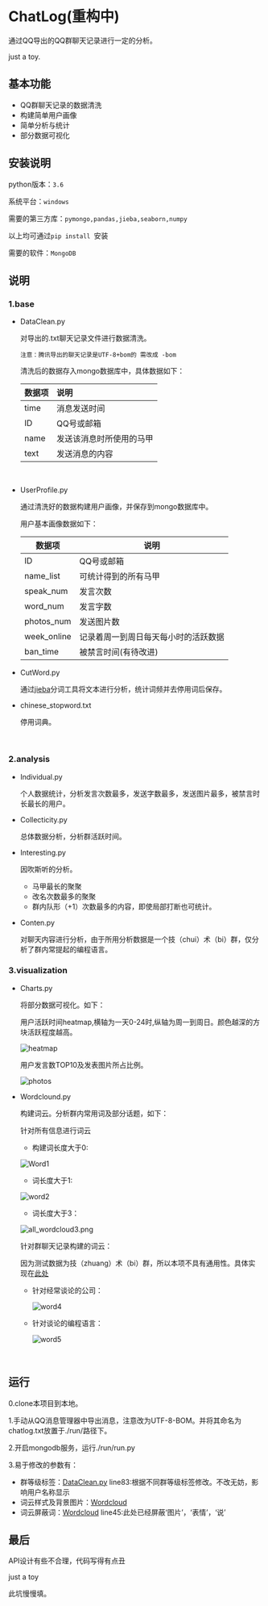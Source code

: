 # ChatLog(重构中)

通过QQ导出的QQ群聊天记录进行一定的分析。

just a toy.

## 基本功能

* QQ群聊天记录的数据清洗
* 构建简单用户画像
* 简单分析与统计
* 部分数据可视化

## 安装说明

python版本：`3.6`

系统平台：`windows`

需要的第三方库：`pymongo,pandas,jieba,seaborn,numpy`

以上均可通过`pip install `安装

需要的软件：`MongoDB`

## 说明

### 1.base

- DataClean.py

  对导出的.txt聊天记录文件进行数据清洗。

  `注意：腾讯导出的聊天记录是UTF-8+bom的 需改成 -bom`

  清洗后的数据存入mongo数据库中，具体数据如下：

  | 数据项  | 说明           |
  | ---- | :----------- |
  | time | 消息发送时间       |
  | ID   | QQ号或邮箱       |
  | name | 发送该消息时所使用的马甲 |
  | text | 发送消息的内容      |

  ​

- UserProfile.py

  通过清洗好的数据构建用户画像，并保存到mongo数据库中。

  用户基本画像数据如下：

  | 数据项         | 说明                 |
  | ----------- | ------------------ |
  | ID          | QQ号或邮箱             |
  | name_list   | 可统计得到的所有马甲         |
  | speak_num   | 发言次数               |
  | word_num    | 发言字数               |
  | photos_num  | 发送图片数              |
  | week_online | 记录着周一到周日每天每小时的活跃数据 |
  | ban_time    | 被禁言时间(有待改进)        |





- CutWord.py

  通过[jieba](https://github.com/fxsjy/jieba)分词工具将文本进行分析，统计词频并去停用词后保存。

- chinese_stopword.txt

  停用词典。

  ​

### 2.analysis

- Individual.py

  个人数据统计，分析发言次数最多，发送字数最多，发送图片最多，被禁言时长最长的用户。

- Collecticity.py

  总体数据分析，分析群活跃时间。

- Interesting.py

  因吹斯听的分析。

  - 马甲最长的聚聚
  - 改名次数最多的聚聚
  - 群内队形（+1）次数最多的内容，即使局部打断也可统计。

- Conten.py

  对聊天内容进行分析，由于所用分析数据是一个技（chui）术（bi）群，仅分析了群内常提起的编程语言。



### 3.visualization

- Charts.py

  将部分数据可视化。如下：

  用户活跃时间heatmap,横轴为一天0-24时,纵轴为周一到周日。颜色越深的方块活跃程度越高。

  ![heatmap](https://github.com/DingHanyang/chatLog/blob/master/photos/user_time_online.png?raw=true)

  用户发言数TOP10及发表图片所占比例。

  ![photos](https://github.com/DingHanyang/chatLog/blob/master/photos/speak_photo_in_total.png?raw=true)



- Wordclound.py

  构建词云。分析群内常用词及部分话题，如下：

  针对所有信息进行词云

  - 构建词长度大于0:

  ![Word1](https://github.com/DingHanyang/chatLog/blob/master/photos/all_wordcloud0.png?raw=true)

  - 词长度大于1:

  ![word2](https://github.com/DingHanyang/chatLog/blob/master/photos/all_wordcloud1.png?raw=true)

  - 词长度大于3：

  ![all_wordcloud3.png](https://github.com/DingHanyang/chatLog/blob/master/photos/all_wordcloud3.png?raw=true)

  针对群聊天记录构建的词云：

  因为测试数据为技（zhuang）术（bi）群，所以本项不具有通用性。具体实现在[此处](https://github.com/DingHanyang/chatLog/blob/master/visualization/Wordcloud.py)

  - 针对经常谈论的公司：

    ![word4](https://github.com/DingHanyang/chatLog/blob/master/photos/company_wordcloud.png?raw=true)

  - 针对谈论的编程语言：

    ![word5](https://github.com/DingHanyang/chatLog/blob/master/photos/PL_wordcloud.png?raw=true)

    ​


## 运行

0.clone本项目到本地。

1.手动从QQ消息管理器中导出消息，注意改为UTF-8-BOM。并将其命名为chatlog.txt放置于./run/路径下。

2.开启mongodb服务，运行./run/run.py

3.易于修改的参数有：

- 群等级标签：[DataClean.py](https://github.com/DingHanyang/chatLog/blob/master/base/DataClean.py)    line83:根据不同群等级标签修改。不改无妨，影响用户名称显示
- 词云样式及背景图片：[Wordcloud](https://github.com/DingHanyang/chatLog/blob/master/visualization/Wordcloud.py) 
- 词云屏蔽词：[Wordcloud](https://github.com/DingHanyang/chatLog/blob/master/visualization/Wordcloud.py) line45:此处已经屏蔽‘图片’，‘表情’，‘说’



## 最后

API设计有些不合理，代码写得有点丑

just a toy

此坑慢慢填。



 















